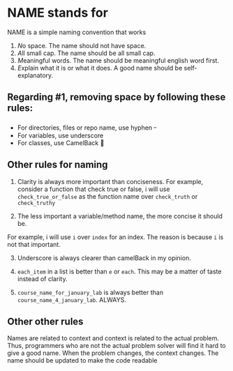 # NAME stands for

NAME is a simple naming convention that works

1. *N*o space. The name should not have space. 
2. *A*ll small cap. The name should be all small cap.
3. *M*eaningful words. The name should be meaningful english word first. 
4. *E*xplain what it is or what it does. A good name should be self-explanatory. 

## Regarding #1, removing space by following these rules: 

- For directories, files or repo name, use hyphen ᠆
- For variables, use underscore 
- For classes, use CamelBack 🐫
  

## Other rules for naming 

1. Clarity is always more important than conciseness. For example, consider a function that check true or false, i will use `check_true_or_false` as the function name over `check_truth` or `check_truthy`

2. The less important a variable/method name, the more concise it should be. 

For example, i will use `i` over `index` for an index. The reason is because `i` is not that important. 

3. Underscore is always clearer than camelBack in my opinion. 

4. `each_item` in a list is better than `e` or `each`. This may be a matter of taste instead of clarity. 

5. `course_name_for_january_lab` is always better than `course_name_4_january_lab`. ALWAYS.



## Other other rules 

Names are related to context and context is related to the actual problem. Thus, programmers who are not the actual problem solver will find it hard to give a good name. 
When the problem changes, the context changes. The name should be updated to make the code readable 



